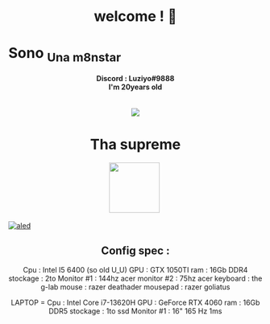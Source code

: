 <h1 align="center">welcome !  👋</h1>

<h1 align="top-right">Sono <sub> Una m8nstar</sub> </h1>


<p align="center">
	<b>Discord : Luziyo#9888</b><br>
  <b> I'm 20years old </b><br>
	<br><br>
	<img src="https://c.tenor.com/Tn2H7Xp7ipgAAAAC/tha-supreme.gif" />
</p>



#
<h1 align="center">Tha supreme</h1>

<p align="center"> 
  <code><img height="100" src="https://blob.cede.ch/catalog/16994000/16994077_1_92.jpg"></code>&nbsp;
</p>


<a href="https://tryhackme.com/p/luziyo" target="_blank">
    <img src="(https://s3-eu-west-1.amazonaws.com/tpd/logos/5f00b0f031ec4d0001f1344e/0x0.png" alt="aled" />
</a>

<h2 align="center">Config spec : </h2>

<p align="center">
Cpu : Intel I5 6400 (so old U_U)
GPU : GTX 1050TI 
ram : 16Gb DDR4
stockage : 2to 
Monitor #1 : 144hz acer
monitor #2 : 75hz acer
keyboard : the g-lab 
mouse : razer deathader
mousepad : razer goliatus
</p> 
<p align="center">
	LAPTOP = 
Cpu : Intel Core i7-13620H
GPU : GeForce RTX 4060
ram : 16Gb DDR5
stockage : 1to ssd
Monitor #1 : 16" 165 Hz 1ms
</p> 

